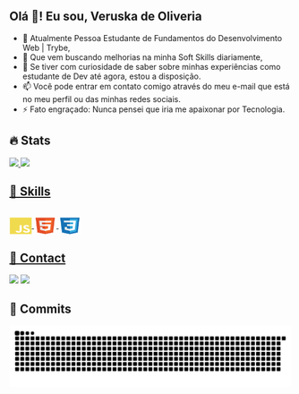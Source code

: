 ## Olá 👋! Eu sou, Veruska de Oliveria 

- 🌱 Atualmente Pessoa Estudante de Fundamentos do Desenvolvimento Web | Trybe, 
- 🌻 Que vem buscando melhorias na minha Soft Skills diariamente,
- 💬 Se tiver com curiosidade de saber sobre minhas experiẽncias como estudante de Dev até agora, estou a disposição.
- 📫 Você pode entrar em contato comigo através do meu e-mail que está no meu perfil ou das minhas redes sociais.
- ⚡ Fato engraçado: Nunca pensei que iria me apaixonar por Tecnologia.

## 🔥 Stats

 <div>
  <a href="https://github.com/veruskadeoliver">
  <img height="180em" src="https://github-readme-stats.vercel.app/api?username=veruskadeoliver&show_icons=true&theme=highcontrast&include_all_commits=true&count_private=true"/>
  <img height="180em" src="https://github-readme-stats.vercel.app/api/top-langs/?username=veruskadeoliver&layout=compact&langs_count=7&theme=highcontrast"/>
</div>
  
  ## 🔧 Skills
  
<div style="display: inline_block"><br>
  <img align="center" alt="Veve-Js" height="30" width="40" src="https://raw.githubusercontent.com/devicons/devicon/master/icons/javascript/javascript-plain.svg">
  <img align="center" alt="Veve-HTML" height="30" width="40" src="https://raw.githubusercontent.com/devicons/devicon/master/icons/html5/html5-original.svg">
  <img align="center" alt="Veve-CSS" height="30" width="40" src="https://raw.githubusercontent.com/devicons/devicon/master/icons/css3/css3-original.svg">
</div>
  
  ## 📲 Contact
  
<div> 
 	<a href="https://twitter.com/VeveDeOliver" target="_blank"><img src="https://img.shields.io/badge/Twitter-1DA1F2?style=for-the-badge&logo=twitter&logoColor=white"></a>
  <a href="https://www.linkedin.com/in/veruska-de-oliveira-909555165/" target="_blank"><img src="https://img.shields.io/badge/LinkedIn-0077B5?style=for-the-badge&logo=linkedin&logoColor=white"></a>
  
  ## 🐍 Commits
  
  ![Snake animation](https://github.com/veruskadeoliver/veruskadeoliver-snake/blob/output/github-contribution-grid-snake.svg)
 
</div>
